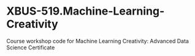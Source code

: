 # XBUS-519.Machine-Learning-Creativity
Course workshop code for Machine Learning Creativity: Advanced Data Science Certificate
